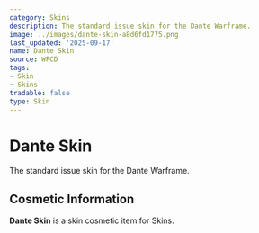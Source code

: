 ```yaml
---
category: Skins
description: The standard issue skin for the Dante Warframe.
image: ../images/dante-skin-a8d6fd1775.png
last_updated: '2025-09-17'
name: Dante Skin
source: WFCD
tags:
- Skin
- Skins
tradable: false
type: Skin
---
```


# Dante Skin

The standard issue skin for the Dante Warframe.

## Cosmetic Information

**Dante Skin** is a skin cosmetic item for Skins.

